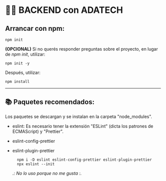 # 👩‍💻 BACKEND con ADATECH

## Arrancar con npm:
    npm init

__(OPCIONAL)__ Si no querés responder preguntas sobre el proyecto, en lugar de _npm init_, utilizar:

    npm init -y

Después, utilizar:

    npm install

----
## 📚 Paquetes recomendados:

Los paquetes se descargan y se instalan en la carpeta "node_modules".

* eslint: Es necesario tener la extensión "ESLint" (dicta los patrones de ECMAScript) y "Prettier".
* eslint-config-prettier
* eslint-plugin-prettier

        npm i -D eslint eslint-config-prettier eslint-plugin-prettier
        npx eslint --init
    
    _.: No lo uso porque no me gusta :._